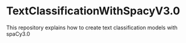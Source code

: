 # TextClassificationWithSpacyV3.0
This repository explains how to create text classification models with spaCy3.0
